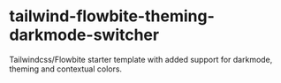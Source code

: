 # tailwind-flowbite-theming-darkmode-switcher
Tailwindcss/Flowbite starter template with added support for darkmode, theming and contextual colors.
